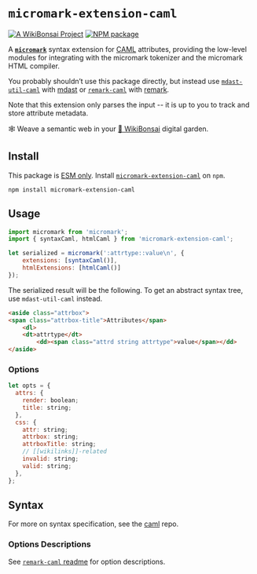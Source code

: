# `micromark-extension-caml`

[![A WikiBonsai Project](https://img.shields.io/badge/%F0%9F%8E%8B-A%20WikiBonsai%20Project-brightgreen)](https://github.com/wikibonsai/wikibonsai)
[![NPM package](https://img.shields.io/npm/v/micromark-extension-caml)](https://npmjs.org/package/micromark-extension-caml)

A **[`micromark`](https://github.com/micromark/micromark)** syntax extension for [CAML](https://github.com/wikibonsai/caml) attributes, providing the low-level modules for integrating with the micromark tokenizer and the micromark HTML compiler.

You probably shouldn’t use this package directly, but instead use [`mdast-util-caml`](https://github.com/wikibonsai/remark-caml/tree/master/mdast-util-caml) with [mdast](https://github.com/syntax-tree/mdast) or [`remark-caml`](https://github.com/wikibonsai/remark-caml/tree/master/remark-caml) with [remark](https://github.com/remarkjs/remark).

Note that this extension only parses the input -- it is up to you to track and store attribute metadata.

🕸 Weave a semantic web in your [🎋 WikiBonsai](https://github.com/wikibonsai/wikibonsai) digital garden.

## Install

This package is [ESM only](https://gist.github.com/sindresorhus/a39789f98801d908bbc7ff3ecc99d99c). Install [`micromark-extension-caml`]() on `npm`.

```
npm install micromark-extension-caml 
```

## Usage

```js
import micromark from 'micromark';
import { syntaxCaml, htmlCaml } from 'micromark-extension-caml';

let serialized = micromark(':attrtype::value\n', {
    extensions: [syntaxCaml()],
    htmlExtensions: [htmlCaml()]
});
```

The serialized result will be the following.  To get an abstract syntax tree, use `mdast-util-caml` instead.

```html
<aside class="attrbox">
<span class="attrbox-title">Attributes</span>
    <dl>
    <dt>attrtype</dt>
        <dd><span class="attrd string attrtype">value</span></dd>
</aside>
```

### Options

```js
let opts = {
  attrs: {
    render: boolean;
    title: string;
  },
  css: {
    attr: string;
    attrbox: string;
    attrboxTitle: string;
    // [[wikilinks]]-related
    invalid: string;
    valid: string;
  },
};
```

## Syntax

For more on syntax specification, see the [caml](https://github.com/wikibonsai/caml/spec) repo.

### Options Descriptions

See [`remark-caml` readme](https://github.com/wikibonsai/remark-caml#options-descriptions) for option descriptions.
